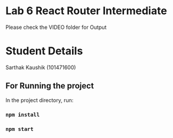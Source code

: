 # Lab 6 React Router Intermediate

Please check the VIDEO folder for Output

# Student Details

Sarthak Kaushik (101471600)


## For Running the project

In the project directory, run:

### `npm install`

### `npm start`



